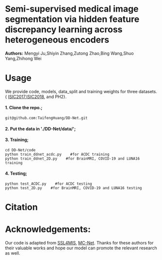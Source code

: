 # Semi-supervised medical image segmentation via hidden feature discrepancy learning across heterogeneous encoders

**Authors:**
Mengyi Ju,Shiyin Zhang,Zutong Zhao,Bing Wang,Shuo Yang,Zhihong Wei
# Usage
We provide code, models, data_split and training weights for three datasets.{ [ISIC2017](https://challenge.isic-archive.com/data/),[ISIC2018](https://challenge.isic-archive.com/data/), and PH2}.

#### 1. Clone the repo.;

```
git@github.com:TaifengHuang/DD-Net.git
```
#### 2. Put the data in './DD-Net/data/';
#### 3. Training;
```
cd DD-Net/code
python train_ddnet_acdc.py    #for ACDC training
python train_ddnet_2D.py    #for BrainMRI, COVID-19 and LUNA16 training
```
#### 4. Testing;
```
python test_ACDC.py    #for ACDC testing
python test_2D.py    #for BrainMRI, COVID-19 and LUNA16 testing
```
# Citation
# Acknowledgements:
Our code is adapted from [SSL4MIS](https://github.com/HiLab-git/SSL4MIS), [MC-Net](https://github.com/ycwu1997/MC-Net/blob/main/README.md). Thanks for these authors for their valuable works and hope our model can promote the relevant research as well.
